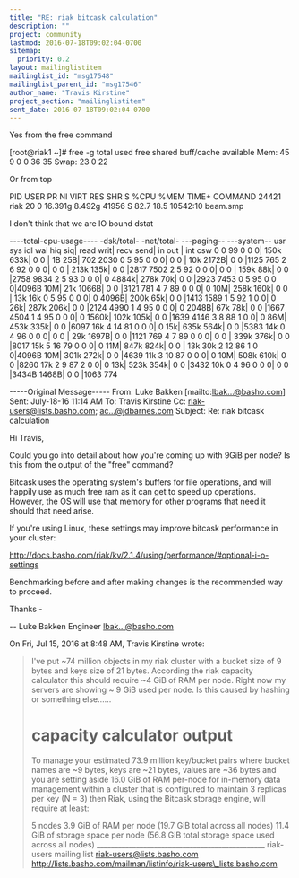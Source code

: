 ```yaml
---
title: "RE: riak bitcask calculation"
description: ""
project: community
lastmod: 2016-07-18T09:02:04-0700
sitemap:
  priority: 0.2
layout: mailinglistitem
mailinglist_id: "msg17548"
mailinglist_parent_id: "msg17546"
author_name: "Travis Kirstine"
project_section: "mailinglistitem"
sent_date: 2016-07-18T09:02:04-0700
---
```



Yes from the free command

[root@riak1 ~]# free -g
 total used free shared buff/cache available
Mem: 45 9 0 0 36 35
Swap: 23 0 22

Or from top

PID USER PR NI VIRT RES SHR S %CPU %MEM TIME+ COMMAND
24421 riak 20 0 16.391g 8.492g 41956 S 82.7 18.5 10542:10 beam.smp


I don't think that we are IO bound
dstat

----total-cpu-usage---- -dsk/total- -net/total- ---paging-- ---system--
usr sys idl wai hiq siq| read writ| recv send| in out | int csw
 0 0 99 0 0 0| 150k 633k| 0 0 | 1B 25B| 702 2030
 0 5 95 0 0 0| 0 0 | 10k 2172B| 0 0 |1125 765
 2 6 92 0 0 0| 0 0 | 213k 135k| 0 0 |2817 7502
 2 5 92 0 0 0| 0 0 | 159k 88k| 0 0 |2758 9834
 2 5 93 0 0 0| 0 4884k| 278k 70k| 0 0 |2923 7453
 0 5 95 0 0 0|4096B 10M| 21k 1066B| 0 0 |3121 781
 4 7 89 0 0 0| 0 10M| 258k 160k| 0 0 | 13k 16k
 0 5 95 0 0 0| 0 4096B| 200k 65k| 0 0 |1413 1589
 1 5 92 1 0 0| 0 26k| 287k 206k| 0 0 |2124 4990
 1 4 95 0 0 0| 0 2048B| 67k 78k| 0 0 |1667 4504
 1 4 95 0 0 0| 0 1560k| 102k 105k| 0 0 |1639 4146
 3 8 88 1 0 0| 0 86M| 453k 335k| 0 0 |6097 16k
 4 14 81 0 0 0| 0 15k| 635k 564k| 0 0 |5383 14k
 0 4 96 0 0 0| 0 0 | 29k 1697B| 0 0 |1121 769
 4 7 89 0 0 0| 0 0 | 339k 376k| 0 0 |8017 15k
 5 16 79 0 0 0| 0 11M| 847k 824k| 0 0 | 13k 30k
 2 12 86 1 0 0|4096B 10M| 301k 272k| 0 0 |4639 11k
 3 10 87 0 0 0| 0 10M| 508k 610k| 0 0 |8260 17k
 2 9 87 2 0 0| 0 13k| 523k 354k| 0 0 |3432 10k
 0 4 96 0 0 0| 0 0 |3434B 1468B| 0 0 |1063 774





-----Original Message-----
From: Luke Bakken [mailto:lbak...@basho.com] 
Sent: July-18-16 11:14 AM
To: Travis Kirstine 
Cc: riak-users@lists.basho.com; ac...@jdbarnes.com
Subject: Re: riak bitcask calculation

Hi Travis,

Could you go into detail about how you're coming up with 9GiB per node? Is this 
from the output of the "free" command?

Bitcask uses the operating system's buffers for file operations, and will 
happily use as much free ram as it can get to speed up operations. However, the 
OS will use that memory for other programs that need it should that need arise.

If you're using Linux, these settings may improve bitcask performance in your 
cluster:

http://docs.basho.com/riak/kv/2.1.4/using/performance/#optional-i-o-settings

Benchmarking before and after making changes is the recommended way to proceed.

Thanks -

--
Luke Bakken
Engineer
lbak...@basho.com


On Fri, Jul 15, 2016 at 8:48 AM, Travis Kirstine 
 wrote:
> I've put ~74 million objects in my riak cluster with a bucket size of 
> 9 bytes and keys size of 21 bytes. According the riak capacity 
> calculator this should require ~4 GiB of RAM per node. Right now my 
> servers are showing ~ 9 GiB used per node. Is this caused by hashing 
> or something else......
>
> # capacity calculator output
>
> To manage your estimated 73.9 million key/bucket pairs where bucket 
> names are ~9 bytes, keys are ~21 bytes, values are ~36 bytes and you 
> are setting aside 16.0 GiB of RAM per-node for in-memory data 
> management within a cluster that is configured to maintain 3 replicas 
> per key (N = 3) then Riak, using the Bitcask storage engine, will require at 
> least:
>
> 5 nodes
> 3.9 GiB of RAM per node (19.7 GiB total across all nodes)
> 11.4 GiB of storage space per node (56.8 GiB total storage space used 
> across all nodes)
\_\_\_\_\_\_\_\_\_\_\_\_\_\_\_\_\_\_\_\_\_\_\_\_\_\_\_\_\_\_\_\_\_\_\_\_\_\_\_\_\_\_\_\_\_\_\_
riak-users mailing list
riak-users@lists.basho.com
http://lists.basho.com/mailman/listinfo/riak-users\_lists.basho.com

